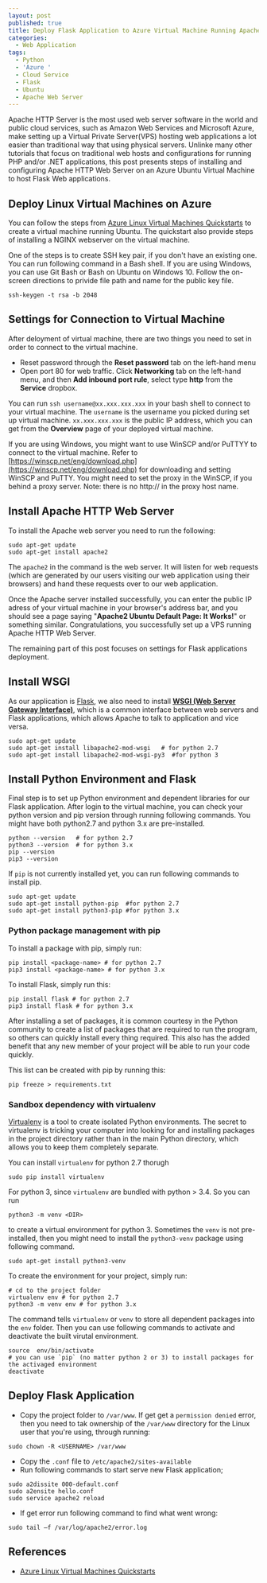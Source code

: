 ```yaml
---
layout: post
published: true
title: Deploy Flask Application to Azure Virtual Machine Running Apache Web Server
categories:
  - Web Application
tags:
  - Python
  - 'Azure '
  - Cloud Service
  - Flask
  - Ubuntu
  - Apache Web Server
---
```


Apache HTTP Server is the most used web server software in the world and public cloud services, such as Amazon Web Services and Microsoft Azure, make setting up a Virtual Private Server(VPS) hosting web applications a lot easier than traditional way that using physical servers. Unlinke many other tutorials that focus on traditional web hosts and configurations for running PHP and/or .NET applications, this post presents steps of installing and configuring Apache HTTP Web Server on an Azure Ubuntu Virtual Machine to host Flask Web applications. <!--more-->

## Deploy Linux Virtual Machines on Azure
You can follow the steps from [Azure Linux Virtual Machines Quickstarts](https://docs.microsoft.com/en-us/azure/virtual-machines/linux/) to create a virtual machine running Ubuntu. The quickstart also provide steps of installing a NGINX webserver on the virtual machine. 

One of the steps is to create SSH key pair, if you don't have an existing one. You can run following command in a Bash shell. If you are using Windows, you can use Git Bash or Bash on Ubuntu on Windows 10. Follow the on-screen directions to privide file path and name for the public key file. 
```
ssh-keygen -t rsa -b 2048
```

## Settings for Connection to Virtual Machine
After deloyment of virtual machine, there are two things you need to set in order to connect to the virtual machine.
* Reset password through the **Reset password** tab on the left-hand menu
* Open port 80 for web traffic. Click **Networking** tab on the left-hand menu, and then **Add inbound port rule**, select type **http** from the **Service** dropbox.

You can run `ssh username@xx.xxx.xxx.xxx` in your bash shell to connect to your virtual machine. The `username` is the username you picked during set up virtual machine. `xx.xxx.xxx.xxx` is the public IP address, which you can get from the **Overview** page of your deployed virtual machine.

If you are using Windows, you might want to use WinSCP and/or PuTTYY to connect to the virtual machine. Refer to [https://winscp.net/eng/download.php](https://winscp.net/eng/download.php) for downloading and setting WinSCP and PuTTY. You might need to set the proxy in the WinSCP, if you behind a proxy server. Note: there is no http:// in the proxy host name.

## Install Apache HTTP Web Server

To install the Apache web server you need to run the following:
```
sudo apt-get update
sudo apt-get install apache2
```
The `apache2` in the command is the web server. It will listen for web requests (which are generated by our users visiting our web application using their browsers) and hand these requests over to our web application. 

Once the Apache server installed successfully, you can enter the public IP adress of your virtual machine in your browser's address bar, and you should see a page saying "**Apache2 Ubuntu Default Page: It Works!**" or something similar. Congratulations, you successfully set up a VPS running Apache HTTP Web Server. 

The remaining part of this post focuses on settings for Flask applications deployment.  

## Install WSGI

As our application is [Flask](http://flask.pocoo.org/), we also need to install **[WSGI (Web Server Gateway Interface)](http://wsgi.readthedocs.io/en/latest/index.html)**, which is a common interface between web servers and Flask applications, which allows Apache to talk to application and vice versa.
```
sudo apt-get update
sudo apt-get install libapache2-mod-wsgi   # for python 2.7
sudo apt-get install libapache2-mod-wsgi-py3  #for python 3
```
 
## Install Python Environment and Flask

Final step is to set up Python environment and dependent libraries for our Flask application. After login to the virtual machine, you can check your python version and pip version through running following commands. You might have both python2.7 and python 3.x are pre-installed. 

```
python --version   # for python 2.7
python3 --version  # for python 3.x
pip --version    
pip3 --version
```

If `pip` is not currently installed yet, you can run following commands to install pip.
```
sudo apt-get update
sudo apt-get install python-pip  #for python 2.7
sudo apt-get install python3-pip #for python 3.x
```
### Python package management with pip

To install a package with pip, simply run:
```
pip install <package-name> # for python 2.7
pip3 install <package-name> # for python 3.x
```
To install Flask, simply run this:
```
pip install flask # for python 2.7
pip3 install flask # for python 3.x
```
After installing a set of packages, it is common courtesy in the Python community to create a list of packages that are required to run the program, so others can quickly install every thing required. This also has the added benefit that any new member of your project will be able to run your code quickly.

This list can be created with pip by running this:
```
pip freeze > requirements.txt
```

### Sandbox dependency with virtualenv
[Virtualenv](https://virtualenv.pypa.io/en/stable/) is a tool to create isolated Python environments. The secret to virtualenv is tricking your computer into looking for and installing packages in the project directory rather than in the main Python directory, which allows you to keep them completely separate.

You can install `virtualenv` for python 2.7 thorugh
```
sudo pip install virtualenv
```
For python 3, since `virtualenv` are bundled with python > 3.4. So you can run 
```
python3 -m venv <DIR>
```
to create a virtual environment for python 3.  Sometimes the `venv` is not pre-installed, then you might need to install the `python3-venv` package using following command.
```
sudo apt-get install python3-venv
```
To create the environment for your project, simply run: 
```
# cd to the project folder
virtualenv env # for python 2.7
python3 -m venv env # for python 3.x
```
The command tells `virtualenv` or `venv` to store all dependent packages into the `env` folder. Then you can use following commands to activate and deactivate the built virutal environment.
 ```
source  env/bin/activate
# you can use `pip` (no matter python 2 or 3) to install packages for the activaged environment
deactivate
```


## Deploy Flask Application

* Copy the project folder to `/var/www`. If get get a `permission denied` error, then you need to tak ownership of the `/var/www` directory for the Linux user that you're using, through running:
```
sudo chown -R <USERNAME> /var/www
```
* Copy the `.conf` file to `/etc/apache2/sites-available`
* Run following commands to start serve new Flask application;
```
sudo a2dissite 000-default.conf
sudo a2ensite hello.conf
sudo service apache2 reload
```
* If get error run following command to find what went wrong:
```
sudo tail –f /var/log/apache2/error.log
```



## References

* [Azure Linux Virtual Machines Quickstarts](https://docs.microsoft.com/en-us/azure/virtual-machines/linux/)
